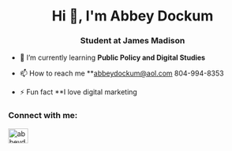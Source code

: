 <h1 align="center">Hi 👋, I'm Abbey Dockum</h1>
<h3 align="center">Student at James Madison</h3>

- 🌱 I’m currently learning **Public Policy and Digital Studies**

- 📫 How to reach me **abbeydockum@aol.com 804-994-8353

- ⚡ Fun fact **I love digital marketing

<h3 align="left">Connect with me:</h3>
<p align="left">
<a href="https://linkedin.com/in/abbeydockum" target="blank"><img align="center" src="https://raw.githubusercontent.com/rahuldkjain/github-profile-readme-generator/master/src/images/icons/Social/linked-in-alt.svg" alt="abbeydockum" height="30" width="40" /></a>
</p>
